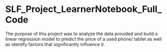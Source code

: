 # SLF_Project_LearnerNotebook_Full_Code
The purpose of this project was to analyze the data provided and build a linear regression model to predict the price of a used phone/ tablet as well as identify factors that significantly influence it.
